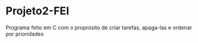 # Projeto2-FEI

Programa feito em C com o proprósito de criar tarefas, apaga-las e ordenar por prioridades

